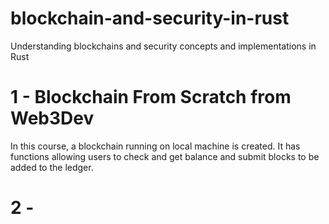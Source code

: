 # blockchain-and-security-in-rust

Understanding blockchains and security concepts and implementations in Rust

# 1 - Blockchain From Scratch from Web3Dev

In this course, a blockchain running on local machine is created. It has functions allowing users
to check and get balance and submit blocks to be added to the ledger.

# 2 - 
